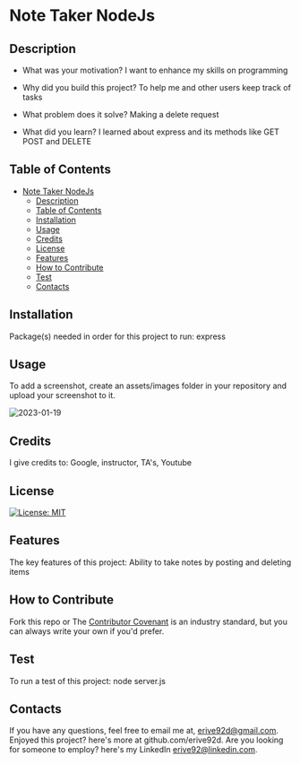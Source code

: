 
# Note Taker NodeJs

## Description

- What was your motivation?
I want to enhance my skills on programming

- Why did you build this project?
To help me and other users keep track of tasks

- What problem does it solve?
Making a delete request

- What did you learn?
I learned about express and its methods like GET POST and DELETE


## Table of Contents

- [Note Taker NodeJs](#note-taker-nodejs)
  - [Description](#description)
  - [Table of Contents](#table-of-contents)
  - [Installation](#installation)
  - [Usage](#usage)
  - [Credits](#credits)
  - [License](#license)
  - [Features](#features)
  - [How to Contribute](#how-to-contribute)
  - [Test](#test)
  - [Contacts](#contacts)


## Installation
Package(s) needed in order for this project to run:
express

## Usage
To add a screenshot, create an assets/images folder in your repository and upload your screenshot to it.

![2023-01-19](https://user-images.githubusercontent.com/110507887/213596516-6d428d47-c4d2-452b-bd40-35b8d963ea43.png)




## Credits
I give credits to:
Google, instructor, TA's, Youtube

## License
[![License: MIT](https://img.shields.io/badge/License-MIT-yellow.svg)](https://opensource.org/licenses/MIT)

## Features
The key features of this project:
Ability to take notes by posting and deleting items

## How to Contribute
Fork this repo 
or
The [Contributor Covenant](https://www.contributor-covenant.org/) is an industry standard, but you can always write your own if you'd prefer.


## Test
To run a test of this project:
node server.js

## Contacts
If you have any questions, feel free to email me at, erive92d@gmail.com.
Enjoyed this project? here's more at github.com/erive92d.
Are you looking for someone to employ? here's my LinkedIn erive92@linkedin.com.
   

